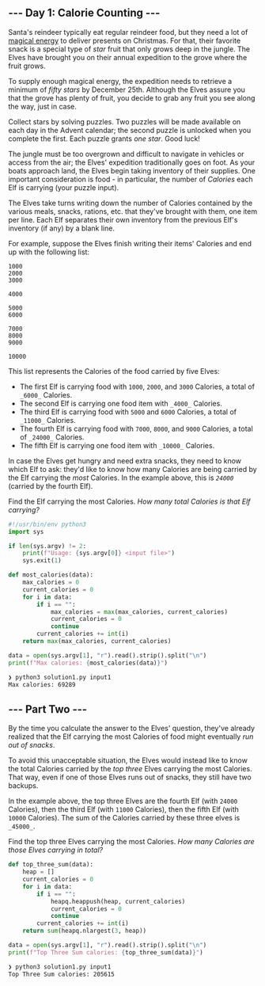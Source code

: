 ## --- Day 1: Calorie Counting ---

Santa's reindeer typically eat regular reindeer food, but they need a lot of [magical energy](https://adventofcode.com/2018/day/25) to deliver presents on Christmas. For that, their favorite snack is a special type of _star_ fruit that only grows deep in the jungle. The Elves have brought you on their annual expedition to the grove where the fruit grows.

To supply enough magical energy, the expedition needs to retrieve a minimum of _fifty stars_ by December 25th. Although the Elves assure you that the grove has plenty of fruit, you decide to grab any fruit you see along the way, just in case.

Collect stars by solving puzzles. Two puzzles will be made available on each day in the Advent calendar; the second puzzle is unlocked when you complete the first. Each puzzle grants _one star_. Good luck!

The jungle must be too overgrown and difficult to navigate in vehicles or access from the air; the Elves' expedition traditionally goes on foot. As your boats approach land, the Elves begin taking inventory of their supplies. One important consideration is food - in particular, the number of _Calories_ each Elf is carrying (your puzzle input).

The Elves take turns writing down the number of Calories contained by the various meals, snacks, rations, etc. that they've brought with them, one item per line. Each Elf separates their own inventory from the previous Elf's inventory (if any) by a blank line.

For example, suppose the Elves finish writing their items' Calories and end up with the following list:

```
1000
2000
3000

4000

5000
6000

7000
8000
9000

10000
```

This list represents the Calories of the food carried by five Elves:

-   The first Elf is carrying food with `1000`, `2000`, and `3000` Calories, a total of `_6000_` Calories.
-   The second Elf is carrying one food item with `_4000_` Calories.
-   The third Elf is carrying food with `5000` and `6000` Calories, a total of `_11000_` Calories.
-   The fourth Elf is carrying food with `7000`, `8000`, and `9000` Calories, a total of `_24000_` Calories.
-   The fifth Elf is carrying one food item with `_10000_` Calories.

In case the Elves get hungry and need extra snacks, they need to know which Elf to ask: they'd like to know how many Calories are being carried by the Elf carrying the _most_ Calories. In the example above, this is _`24000`_ (carried by the fourth Elf).

Find the Elf carrying the most Calories. _How many total Calories is that Elf carrying?_

```python
#!/usr/bin/env python3
import sys

if len(sys.argv) != 2:
    print(f"Usage: {sys.argv[0]} <input file>")
    sys.exit(1)

def most_calories(data):
    max_calories = 0
    current_calories = 0
    for i in data:
        if i == "":
            max_calories = max(max_calories, current_calories)
            current_calories = 0
            continue
        current_calories += int(i)
    return max(max_calories, current_calories)

data = open(sys.argv[1], "r").read().strip().split("\n")
print(f"Max calories: {most_calories(data)}")
```

```bash
❯ python3 solution1.py input1
Max calories: 69289
```

## --- Part Two ---

By the time you calculate the answer to the Elves' question, they've already realized that the Elf carrying the most Calories of food might eventually _run out of snacks_.

To avoid this unacceptable situation, the Elves would instead like to know the total Calories carried by the _top three_ Elves carrying the most Calories. That way, even if one of those Elves runs out of snacks, they still have two backups.

In the example above, the top three Elves are the fourth Elf (with `24000` Calories), then the third Elf (with `11000` Calories), then the fifth Elf (with `10000` Calories). The sum of the Calories carried by these three elves is `_45000_`.

Find the top three Elves carrying the most Calories. _How many Calories are those Elves carrying in total?_

```python
def top_three_sum(data):
    heap = []
    current_calories = 0
    for i in data:
        if i == "":
            heapq.heappush(heap, current_calories)
            current_calories = 0
            continue
        current_calories += int(i)
    return sum(heapq.nlargest(3, heap))

data = open(sys.argv[1], "r").read().strip().split("\n")
print(f"Top Three Sum calories: {top_three_sum(data)}")
```

```bash
❯ python3 solution1.py input1
Top Three Sum calories: 205615
```